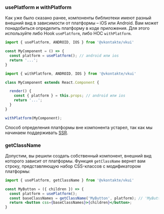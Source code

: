 ### usePlatform и withPlatform
Как уже было сказано ранее, компоненты библиотеки имеют разный внешний вид в зависимости от платформы – iOS или Android.
Вам может понадобиться определить платформу в коде приложения. Для этого используйте либо Hook `usePlatform`,
либо HOC `withPlatform`.

```jsx static
import { usePlatform, ANDROID, IOS } from '@vkontakte/vkui'

const MyComponent = () => {
  const platform = usePlatform(); // android или ios
  return '...';
}
```

```jsx static
import { withPlatform, ANDROID, IOS } from '@vkontakte/vkui'

class MyComponent extends React.Component {

  render() {
    const { platform } = this.props; // android или ios
    return '...';
  }
}

withPlatform(MyComponent);
```

Способ определения платформы вне компонента устарел, так как мы начинаем поддерживать
[SSR](https://reactjs.org/docs/react-dom-server.html).

### getClassName
Допустим, вы решили создать собственный компонент, внешний вид которого зависит от платформы. Функция `getClassName`
вернет вам строку, представляющую набор CSS-классов с модификатором платформы:

```jsx static
import { usePlatform, getClassName } from '@vkontakte/vkui'

const MyButton = ({ children }) => {
  const platform = usePlatform();
  const baseClassNames = getClassName('MyButton', platform); // 'MyButton MyButton--ios'
  return <button css={baseClassNames}>{children}</button>;
}
```
